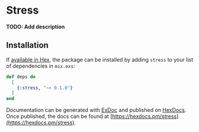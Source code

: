 # Stress

**TODO: Add description**

## Installation

If [available in Hex](https://hex.pm/docs/publish), the package can be installed
by adding `stress` to your list of dependencies in `mix.exs`:

```elixir
def deps do
  [
    {:stress, "~> 0.1.0"}
  ]
end
```

Documentation can be generated with [ExDoc](https://github.com/elixir-lang/ex_doc)
and published on [HexDocs](https://hexdocs.pm). Once published, the docs can
be found at [https://hexdocs.pm/stress](https://hexdocs.pm/stress).

